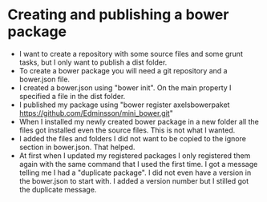 # Creating and publishing a bower package
- I want to create a repository with some source files and some grunt tasks, but I only want to
publish a dist folder.
- To create a bower package you will need a git repository and a bower.json file.
- I created a bower.json using "bower init". On the main property I specified a file in the dist folder.
- I published my package using "bower register axelsbowerpaket https://github.com/Edminsson/mini_bower.git"
- When I installed my newly created bower package in a new folder all the files got installed even the source files.
This is not what I wanted.
- I added the files and folders I did not want to be copied to the ignore section in bower.json. That helped.
- At first when I updated my registered packages I only registered them again with the same command that I used
the first time. I got a message telling me I had a "duplicate package". I did not even have a version in the bower.json
to start with. I added a version number but I stilled got the duplicate message.
 
